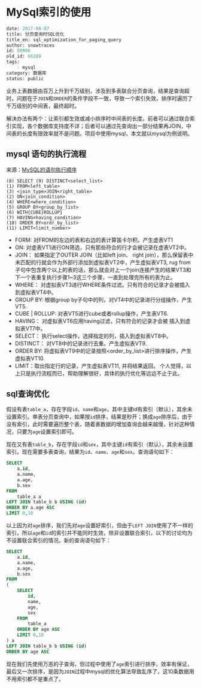 # MySql索引的使用

```meta
date: 2017-08-07
title: 分页查询时SQL优化
title_en: sql_optimization_for_paging_query
author: snowtraces
id: 00006
old_id: 66289
tags:
    - mysql
category: 数据库
status: public
```
业务上表数据由百万上升到千万级别，涉及到多表联合分页查询，结果是查询超时。问题在于`JOIN`和`ORDER`的条件字段不一致，导致一个索引失效，排序时遍历了千万级别的中间表，最终超时。

解决办法有两个：让索引都生效或减小排序时中间表的长度。前者可以通过联合索引实现，各个数据库支持度不详；后者可以通过先查询出一部分结果再JOIN，中间表的长度有限效率就不是问题。项目中使用mysql，本文就以mysql为例说明。

## mysql 语句的执行流程
来源：[MySQL的语句执行顺序](http://www.cnblogs.com/rollenholt/p/3776923.html)

```markup
(8) SELECT (9) DISTINCT<select_list>
(1) FROM<left_table>
(3) <join_type>JOIN<right_table>
(2) ON<join_condition>
(4) WHERE<where_condition>
(5)	GROUP BY<group_by_list>
(6) WITH{CUBE|ROLLUP}
(7) HAVING<having_condition>
(10) ORDER BY<ordr_by_list>
(11) LIMIT<limit_number>
```
+ FORM: 对FROM的左边的表和右边的表计算笛卡尔积。产生虚表VT1
+ ON: 对虚表VT1进行ON筛选，只有那些符合<join-condition>的行才会被记录在虚表VT2中。
+ JOIN： 如果指定了OUTER JOIN（比如left join、 right join），那么保留表中未匹配的行就会作为外部行添加到虚拟表VT2中，产生虚拟表VT3, rug from子句中包含两个以上的表的话，那么就会对上一个join连接产生的结果VT3和下一个表重复执行步骤1~3这三个步骤，一直到处理完所有的表为止。
+ WHERE： 对虚拟表VT3进行WHERE条件过滤。只有符合<where-condition>的记录才会被插入到虚拟表VT4中。
+ GROUP BY: 根据group by子句中的列，对VT4中的记录进行分组操作，产生VT5.
+ CUBE | ROLLUP: 对表VT5进行cube或者rollup操作，产生表VT6.
+ HAVING： 对虚拟表VT6应用having过滤，只有符合<having-condition>的记录才会被 插入到虚拟表VT7中。
+ SELECT： 执行select操作，选择指定的列，插入到虚拟表VT8中。
+ DISTINCT： 对VT8中的记录进行去重。产生虚拟表VT9.
+ ORDER BY: 将虚拟表VT9中的记录按照<order_by_list>进行排序操作，产生虚拟表VT10.
+ LIMIT：取出指定行的记录，产生虚拟表VT11, 并将结果返回。
个人觉得，以上只是执行流程而已，帮助理解很好，具体的执行优化等远远不止于此。

## sql查询优化
假设有表`table_a`，存在字段`id`、`name`和`age`，其中主键id有索引（默认），其余未设置索引。单表分页查询中，如果按`id`排序，结果是秒开；换成`age`排序后，由于没有索引，此时需要遍历整个表，随着表数据的增加查询会越来越慢，针对这种情况，只要为`age`设置索引即可。

现在又有表`table_b`，存在字段`id`和`sex`，其中主键`id`有索引（默认），其余未设置索引。现在需要多表查询，结果为`id`、`name`、`age`和`sex`。查询语句如下：
```sql
SELECT 
    a.id,
    a.name,
    a.age,
    b.sex
FROM
    table_a a
LEFT JOIN table_b b USING (id)
ORDER BY a.age ASC
LIMIT 0,10
```
以上因为对`age`排序，我们先对`age`设置好索引，但由于`LEFT JOIN`使用了不一样的索引，所以`age`和`id`的索引并不能同时生效，除非设置联合索引，以下的讨论均为不设置联合索引的情况。新的查询语句如下：

```sql
SELECT 
    a.id,
    a.name,
    a.age,
    b.sex
FROM
(
    SELECT 
        id,
        name,
        age,
        sex
    FROM
        table_a
    ORDER BY age ASC
    LIMIT 0,10
) a
LEFT JOIN table_b b USING (id)
ORDER BY age ASC
```
现在我们先使用万恶的子查询，但过程中使用了`age`索引进行排序，效率有保证，最后又一次排序，是因为`JOIN`过程中mysql的优化算法导致乱序了，这10条数据用不用索引都不是重点了。

